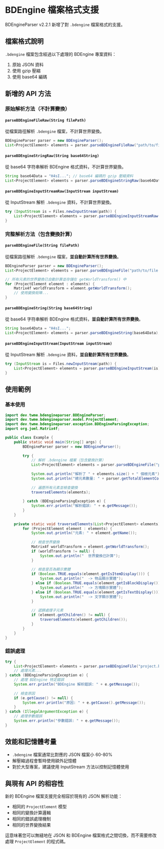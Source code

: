# BDEngine 檔案格式支援

BDEngineParser v2.2.1 新增了對 `.bdengine` 檔案格式的支援。

## 檔案格式說明

`.bdengine` 檔案包含經過以下處理的 BDEngine 專案資料：

1. 原始 JSON 資料
2. 使用 gzip 壓縮
3. 使用 base64 編碼

## 新增的 API 方法

### 原始解析方法（不計算變換）

#### `parseBDEngineFileRaw(String filePath)`
從檔案路徑解析 `.bdengine` 檔案，不計算世界變換。

```java
BDEngineParser parser = new BDEngineParser();
List<ProjectElement> elements = parser.parseBDEngineFileRaw("path/to/file.bdengine");
```

#### `parseBDEngineStringRaw(String base64String)`
從 base64 字符串解析 BDEngine 格式資料，不計算世界變換。

```java
String base64Data = "H4sI..."; // base64 編碼的 gzip 壓縮資料
List<ProjectElement> elements = parser.parseBDEngineStringRaw(base64Data);
```

#### `parseBDEngineInputStreamRaw(InputStream inputStream)`
從 InputStream 解析 `.bdengine` 資料，不計算世界變換。

```java
try (InputStream is = Files.newInputStream(path)) {
    List<ProjectElement> elements = parser.parseBDEngineInputStreamRaw(is);
}
```

### 完整解析方法（包含變換計算）

#### `parseBDEngineFile(String filePath)`
從檔案路徑解析 `.bdengine` 檔案，**並自動計算所有世界變換**。

```java
BDEngineParser parser = new BDEngineParser();
List<ProjectElement> elements = parser.parseBDEngineFile("path/to/file.bdengine");

// 所有元素的世界變換已自動計算並存儲在 getWorldTransform() 中
for (ProjectElement element : elements) {
    Matrix4f worldTransform = element.getWorldTransform();
    // 使用變換矩陣...
}
```

#### `parseBDEngineString(String base64String)`
從 base64 字符串解析 BDEngine 格式資料，**並自動計算所有世界變換**。

```java
String base64Data = "H4sI...";
List<ProjectElement> elements = parser.parseBDEngineString(base64Data);
```

#### `parseBDEngineInputStream(InputStream inputStream)`
從 InputStream 解析 `.bdengine` 資料，**並自動計算所有世界變換**。

```java
try (InputStream is = Files.newInputStream(path)) {
    List<ProjectElement> elements = parser.parseBDEngineInputStream(is);
}
```

## 使用範例

### 基本使用

```java
import dev.twme.bdengineparser.BDEngineParser;
import dev.twme.bdengineparser.model.ProjectElement;
import dev.twme.bdengineparser.exception.BDEngineParsingException;
import org.joml.Matrix4f;

public class Example {
    public static void main(String[] args) {
        BDEngineParser parser = new BDEngineParser();
        
        try {
            // 解析 .bdengine 檔案（包含變換計算）
            List<ProjectElement> elements = parser.parseBDEngineFile("project.bdengine");
            
            System.out.println("解析了 " + elements.size() + " 個根元素");
            System.out.println("總元素數量: " + parser.getTotalElementCount(elements));
            
            // 遍歷所有元素並檢查變換
            traverseElements(elements);
            
        } catch (BDEngineParsingException e) {
            System.err.println("解析錯誤: " + e.getMessage());
        }
    }
    
    private static void traverseElements(List<ProjectElement> elements) {
        for (ProjectElement element : elements) {
            System.out.println("元素: " + element.getName());
            
            // 檢查世界變換
            Matrix4f worldTransform = element.getWorldTransform();
            if (worldTransform != null) {
                System.out.println("  世界變換已計算");
            }
            
            // 檢查是否為顯示實體
            if (Boolean.TRUE.equals(element.getIsItemDisplay())) {
                System.out.println("  -> 物品顯示實體");
            } else if (Boolean.TRUE.equals(element.getIsBlockDisplay())) {
                System.out.println("  -> 方塊顯示實體");
            } else if (Boolean.TRUE.equals(element.getIsTextDisplay())) {
                System.out.println("  -> 文字顯示實體");
            }
            
            // 遞歸處理子元素
            if (element.getChildren() != null) {
                traverseElements(element.getChildren());
            }
        }
    }
}
```

### 錯誤處理

```java
try {
    List<ProjectElement> elements = parser.parseBDEngineFile("project.bdengine");
    // 處理元素...
} catch (BDEngineParsingException e) {
    // 處理 BDEngine 特定錯誤
    System.err.println("BDEngine 解析錯誤: " + e.getMessage());
    
    // 檢查原因
    if (e.getCause() != null) {
        System.err.println("原因: " + e.getCause().getMessage());
    }
} catch (IllegalArgumentException e) {
    // 處理參數錯誤
    System.err.println("參數錯誤: " + e.getMessage());
}
```

## 效能和記憶體考量

- `.bdengine` 檔案通常比對應的 JSON 檔案小 60-80%
- 解壓縮過程會暫時使用額外記憶體
- 對於大型專案，建議使用 InputStream 方法以控制記憶體使用

## 與現有 API 的相容性

新的 BDEngine 檔案支援完全相容於現有的 JSON 解析功能：

- 相同的 `ProjectElement` 模型
- 相同的變換計算邏輯
- 相同的錯誤處理機制
- 相同的世界變換結果

這意味著您可以無縫地在 JSON 和 BDEngine 檔案格式之間切換，而不需要修改處理 `ProjectElement` 的程式碼。
